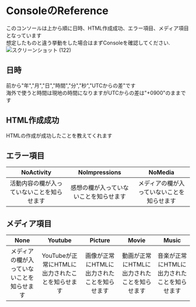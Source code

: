# ConsoleのReference
このコンソールは上から順に日時、HTML作成成功、エラー項目、メディア項目となっています  
想定したものと違う挙動をした場合はまずConsoleを確認してください.  
![スクリーンショット (122)](https://user-images.githubusercontent.com/89577404/152277085-39190b89-f563-4894-81c2-736ea5aac4bf.png)
## 日時
前から"年","月","日","時間","分","秒","UTCからの差"です  
海外で使うと時間は現地の時間になりますがUTCからの差は"+0900"のままです
## HTML作成成功
HTMLの作成が成功したことを教えてくれます
## エラー項目
| NoActivity | NoImpressions | NoMedia |
| :---: | :---: | :---: |
| 活動内容の欄が入っていないことを知らせます | 感想の欄が入っていないことを知らせます | メディアの欄が入っていないことを知らせます |
## メディア項目
| None | Youtube | Picture | Movie | Music |
| :---: | :---: | :---: | :---: | :---: |
| メディアの欄が入っていないことを知らせます | YouTubeが正常にHTMLに出力されたことを知らせます | 画像が正常にHTMLに出力されたことを知らせます | 動画が正常にHTMLに出力されたことを知らせます | 音楽が正常にHTMLに出力されたことを知らせます | 
